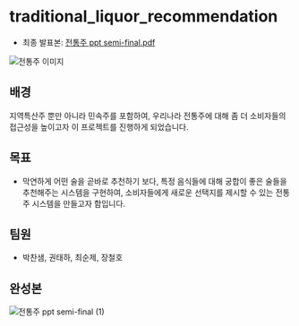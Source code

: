 # traditional_liquor_recommendation
- 최종 발표본: [전통주 ppt  semi-final.pdf](https://github.com/parkchansaem/traditional_liquor_recommendation/files/10121311/ppt.semi-final.pdf)


![전통주 이미지](https://user-images.githubusercontent.com/85976362/204749432-1b5034bd-f95c-4e27-8800-22e97703fa5f.jpeg)

## 배경
지역특산주 뿐만 아니라 민속주를 포함하여, 우리나라 전통주에 대해 좀 더 소비자들의 접근성을 높이고자 이 프로젝트를 진행하게 되었습니다.


## 목표
- 막연하게 어떤 술을 곧바로 추천하기 보다, 특정 음식들에 대해 궁합이 좋은 술들을 추천해주는 시스템을 구현하여,
소비자들에게 새로운 선택지를 제시할 수 있는 전통주 시스템을 만들고자 함입니다.

## 팀원
- 박찬샘, 권태하, 최순제, 장철호

## 완성본
![전통주 ppt  semi-final (1)](https://user-images.githubusercontent.com/85976362/204750065-4a0eed1f-d5a5-4fe4-95f2-e51729aaf99d.jpg)
